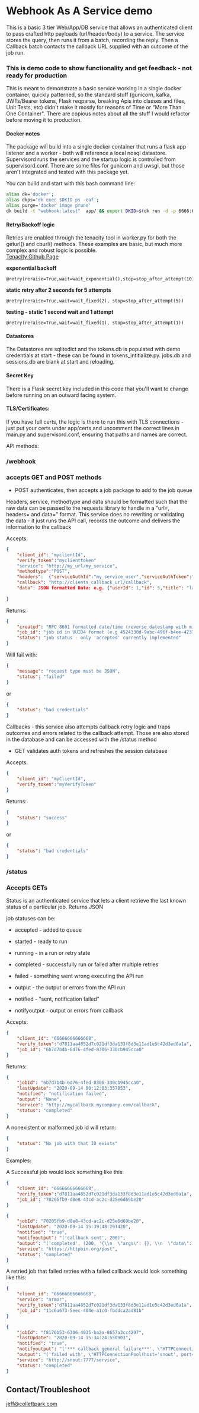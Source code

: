 # Webhook As A Service demo

This is a basic 3 tier Web/App/DB service that allows an authenticated client to pass crafted http payloads (url/header/body) to a service. The service stores the query, then runs it from a batch, recording the reply. Then a Callback batch contacts the callback URL supplied with an outcome of the job run. 

### This is demo code to show functionality and get feedback - not ready for production
 This is meant to demonstrate a basic service working in a single docker container, quickly patterned, so the standard stuff (gunicorn, kafka, JWTs/Bearer tokens, Flask reqparse, breaking Apis into classes and files, Unit Tests, etc) didn't make it mostly for reasons of Time or "More Than One Container".  There are copious notes about all the stuff I would refactor before moving it to production.

#### Docker notes
The package will build into a single docker container that runs a flask app listener and a worker - both will reference a local nosql datastore. Supervisord runs the services and the startup logic is controlled from supervisord.conf. There are some files for gunicorn and uwsgi, but those aren't integrated and tested with this package yet. 

You can build and start with this bash command line:
```bash
alias dk='docker';
alias dkps='dk exec $DKID ps -eaf';
alias purge='docker image prune'
dk build -t "webhook:latest"  app/ && export DKID=$(dk run -d -p 6666:6666  webhook) && dkps && sleep 5; dk exec $DKID ps -eaf
```

#### Retry/Backoff logic
 Retries are enabled through the tenacity tool in worker.py for both the geturl() and cburl() methods. These examples are basic, but much more complex and robust logic is possible.  
[Tenacity Github Page](https://github.com/jd/tenacity)

**exponential backoff**  
```
@retry(reraise=True,wait=wait_exponential(),stop=stop_after_attempt(10))
```

**static retry after 2 seconds for 5 attempts**   
```
@retry(reraise=True,wait=wait_fixed(2), stop=stop_after_attempt(5))
```

**testing - static 1 second wait and 1 attempt**    
```
@retry(reraise=True,wait=wait_fixed(1), stop=stop_after_attempt(1))
```

#### Datastores
 The Datastores are sqlitedict and the tokens.db is populated with demo credentials at start - these can be found in tokens_intitialize.py. jobs.db and sessions.db are blank at start and reloading.

#### Secret Key
 There is a Flask secret key included in this code that you'll want to change before running on an outward facing system. 

#### TLS/Certificates:  
  If you have full certs, the logic is there to run this with TLS connections - just put your certs under app/certs and uncomment the correct lines in main.py and supervisord.conf, ensuring that paths and names are correct. 






API methods:

### /webhook
### accepts GET and POST methods

- POST authenticates, then accepts a job package to add to the job queue

Headers, service, methodtype and data should be formatted such that the raw data can be passed to the requests library to handle in a "url=, headers= and data=" format. This service does no rewriting or validating the data - it just runs the API call, records the outcome and delivers the information to the callback 

Accepts:  
```json
{
    "client_id": "myclientId",
    "verify_token":"myclienttoken"
    "service": "http://my_url/my_service",
    "methodtype":"POST",
    "headers":  {"serviceAuthId":"my_service_user","serviceAuthToken":"my_service_password","user-agent": "named_user_agent","Content-Type":"typically application/json or application/x-www-form-urlencoded"},
    "callback": "http://clients_callback_url/callback",
    "data": JSON formatted Data: e.g. {"userId": 1,"id": 5,"title": "laboriosam mollitia et enim quasi adipisci quia provident illum","completed": false}
 
}
```

Returns:  
```json
{
    "created": "RFC 8601 formatted date/time (reverse datestamp with microseconds)",
    "job_id": "job id in UUID4 format (e.g 4524330d-9abc-496f-b4ee-423733c3d0ed)",
    "status": "job status - only 'accepted' currently implemented"
}
```

Will fail with:
```json
{
    "message": "request type must be JSON",
    "status": "failed"
}
```

or 
```json
{
    "status": "bad credentials"
}
```

Callbacks - this service also attempts callback retry logic and traps outcomes and errors related to the callback attempt. Those are also stored in the database and can be accessed with the /status method

- GET validates auth tokens and refreshes the session database

Accepts:  
```json
{
    "client_id": "myClientId",
    "verify_token":"myVerifyToken"
}
```

Returns:  
```json
{
    "status": "success"
}
```

or
```json
{
    "status": "bad credentials"
}
```


### /status
### Accepts GETs

Status is an authenticated service that lets a client retrieve the last known status of a particular job. Returns JSON

job statuses can be:
- accepted - added to queue
- started - ready to run
- running - in a run or retry state
- completed - successfully run or failed after multiple retries
- failed - something went wrong executing the API run

- output - the output or errors from the API run
- notified - "sent, notification failed"
- notifyoutput - output or errors from callback




Accepts:  
```json
{
    "client_id": "66666666666668",
    "verify_token":"d7811aa4852d7c021df3da133f8d3e11ad1e5c42d3ed0a1a",
    "job_id": "6b7d7b4b-6d76-4fed-8306-330cb945cca0"
}
```

Returns:  
```json
{
    "jobId": "6b7d7b4b-6d76-4fed-8306-330cb945cca0",
    "lastUpdate": "2020-09-14 00:12:03:357853",
    "notified": "notification failed",
    "output": "None",
    "service": "http://mycallback.mycompany.com/callback",
    "status": "completed"
}
```

A nonexistent or malformed job id will return:
```json
{
    "status": "No job with that ID exists"
}
```

Examples:

A Successful job would look something like this:  
```json
{
    "client_id": "66666666666668",
    "verify_token":"d7811aa4852d7c021df3da133f8d3e11ad1e5c42d3ed0a1a",
    "job_id": "70205fb9-d8e8-43cd-ac2c-d25e6d69be20"
}

{
    "jobId": "70205fb9-d8e8-43cd-ac2c-d25e6d69be20",
    "lastUpdate": "2020-09-14 15:39:48:291420",
    "notified": "true",
    "notifyoutput": "('callback sent', 200)",
    "output": "('completed', (200, '{\\n  \"args\": {}, \\n  \"data\": \"{\\\\\"userId\\\\\": 1, \\\\\"id\\\\\": 5, \\\\\"title\\\\\": \\\\\"laboriosam mollitia et enim quasi adipisci quia provident illum\\\\\", \\\\\"completed\\\\\": false}\", \\n  \"files\": {}, \\n  \"form\": {}, \\n  \"headers\": {\\n    \"Accept\": \"*/*\", \\n    \"Accept-Encoding\": \"gzip, deflate\", \\n    \"Content-Length\": \"118\", \\n    \"Content-Type\": \"application/json\", \\n    \"Host\": \"httpbin.org\", \\n    \"Serviceauthid\": \"successfulcorp\", \\n    \"Serviceauthtoken\": \"rjc9uBixhWZ2l52mEMViGJfyQh5QfL6wAeuuCl0AsB4=\", \\n    \"User-Agent\": \"my-app/0.0.1\", \\n    \"X-Amzn-Trace-Id\": \"Root=1-5f5ff133-5c93454b223272bfba737911\"\\n  }, \\n  \"json\": {\\n    \"completed\": false, \\n    \"id\": 5, \\n    \"title\": \"laboriosam mollitia et enim quasi adipisci quia provident illum\", \\n    \"userId\": 1\\n  }, \\n  \"origin\": \"174.21.151.247\", \\n  \"url\": \"https://httpbin.org/post\"\\n}\\n'))",
    "service": "https://httpbin.org/post",
    "status": "completed"
}
```



A retried job that failed retries with a failed callback would look something like this:

```json
{
    "client_id": "66666666666668",
    "service": "armor",
    "verify_token":"d7811aa4852d7c021df3da133f8d3e11ad1e5c42d3ed0a1a",
    "job_id": "11c6a673-5eec-404e-a1c0-fbddca2ad81b"
}

{
    "jobId": "f8170b53-6306-4035-ba2a-8657a3cc4297",
    "lastUpdate": "2020-09-14 15:34:24:550903",
    "notified": "true",
    "notifyoutput": "('*** callback general failure***', \"HTTPConnectionPool(host='snout', port=7777): Max retries exceeded with url: /callback (Caused by NewConnectionError('<urllib3.connection.HTTPConnection object at 0x103f50510>: Failed to establish a new connection: [Errno 61] Connection refused'))\")",
    "output": "('failed with', \"HTTPConnectionPool(host='snout', port=7777): Max retries exceeded with url: /service (Caused by NewConnectionError('<urllib3.connection.HTTPConnection object at 0x103f4c290>: Failed to establish a new connection: [Errno 61] Connection refused'))\")",
    "service": "http://snout:7777/service",
    "status": "completed"
}
```




## Contact/Troubleshoot
jeff@collettpark.com

